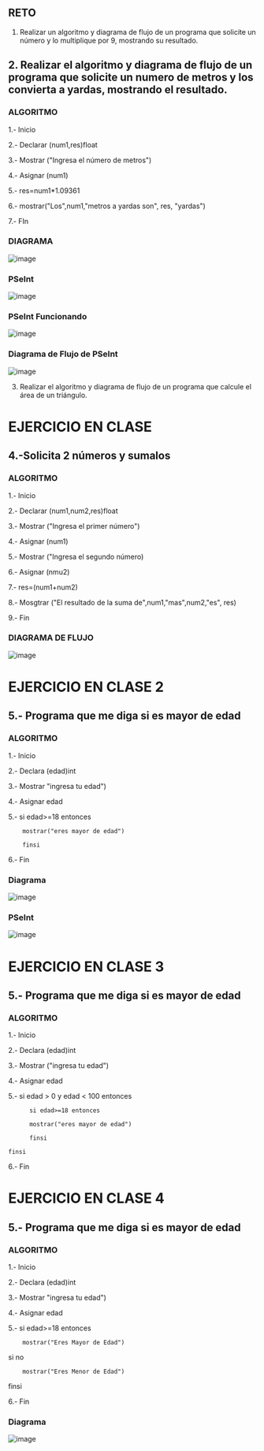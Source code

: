 ## RETO
1. Realizar un algoritmo y diagrama de flujo de un programa que solicite un número y lo multiplique por 9, mostrando su resultado.
   
    

## 2. Realizar el algoritmo y diagrama de flujo de un programa que solicite un numero de metros y los convierta a yardas, mostrando el resultado.
      
### ALGORITMO   

1.- Inicio

2.- Declarar (num1,res)float

3.- Mostrar ("Ingresa el número de metros")

4.- Asignar (num1)

5.- res=num1*1.09361

6.- mostrar("Los",num1,"metros a yardas son", res, "yardas")

7.- FIn

### DIAGRAMA

![image](https://user-images.githubusercontent.com/104279605/167272499-0a34b394-80d1-4eaa-b767-688aa04578a4.png)

### PSeInt

![image](https://user-images.githubusercontent.com/104279605/167272506-38397e09-4a8c-4841-ae0a-13eb42ddda4d.png)

### PSeInt Funcionando

![image](https://user-images.githubusercontent.com/104279605/167272549-89e98185-3827-4934-ab6f-251bfada4c09.png)


### Diagrama de Flujo de PSeInt

![image](https://user-images.githubusercontent.com/104279605/167272698-7d9fd337-c535-4d28-acf4-c82a5ef55b7d.png)






3. Realizar el algoritmo y diagrama de flujo de un programa que calcule el área de un triángulo.

 




# EJERCICIO EN CLASE

## 4.-Solicita 2 números y sumalos

### ALGORITMO

1.- Inicio

2.- Declarar (num1,num2,res)float

3.- Mostrar ("Ingresa el primer número")

4.- Asignar (num1)

5.- Mostrar ("Ingresa el segundo número)

6.- Asignar (nmu2)

7.- res=(num1+num2)

8.- Mosgtrar ("El resultado de la suma de",num1,"mas",num2,"es", res)

9.- Fin




### DIAGRAMA DE FLUJO

![image](https://user-images.githubusercontent.com/104279605/167271801-ea4e7db6-fdba-4dfc-b1a1-ab78c60811ca.png)


# EJERCICIO EN CLASE 2

## 5.- Programa que me diga si es mayor de edad

### ALGORITMO

1.- Inicio

2.- Declara (edad)int

3.- Mostrar "ingresa tu edad")

4.- Asignar edad

5.- si edad>=18 entonces

        mostrar("eres mayor de edad")
        
        finsi
        
6.- Fin        

### Diagrama

![image](https://user-images.githubusercontent.com/104279605/167273944-a53ddc52-e5ae-4fbd-a8a2-aaa8722ad1a5.png)

### PSeInt 

![image](https://user-images.githubusercontent.com/104279605/167273962-6bfc357c-f4ff-4893-9cc5-064c78cc5a45.png)


# EJERCICIO EN CLASE 3

## 5.- Programa que me diga si es mayor de edad

### ALGORITMO

1.- Inicio

2.- Declara (edad)int

3.- Mostrar ("ingresa tu edad")

4.- Asignar edad

5.- si edad > 0 y edad < 100 entonces

          si edad>=18 entonces
          
          mostrar("eres mayor de edad")
          
          finsi
          
    finsi
    
6.- Fin        




# EJERCICIO EN CLASE 4

## 5.- Programa que me diga si es mayor de edad

### ALGORITMO

1.- Inicio

2.- Declara (edad)int

3.- Mostrar "ingresa tu edad")

4.- Asignar edad

5.- si edad>=18 entonces

        mostrar("Eres Mayor de Edad")
        
si no
        
        mostrar("Eres Menor de Edad")
finsi
        
6.- Fin        


### Diagrama

![image](https://user-images.githubusercontent.com/104279605/167273998-17fd7058-ccfc-4dc4-9d06-18879d16dc2d.png)

